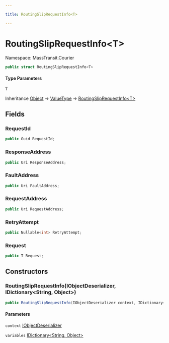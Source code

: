 ```yaml
---

title: RoutingSlipRequestInfo<T>

---
```


# RoutingSlipRequestInfo\<T\>

Namespace: MassTransit.Courier

```csharp
public struct RoutingSlipRequestInfo<T>
```

#### Type Parameters

`T`<br/>

Inheritance [Object](https://learn.microsoft.com/en-us/dotnet/api/system.object) → [ValueType](https://learn.microsoft.com/en-us/dotnet/api/system.valuetype) → [RoutingSlipRequestInfo\<T\>](../masstransit-courier/routingsliprequestinfo-1)

## Fields

### **RequestId**

```csharp
public Guid RequestId;
```

### **ResponseAddress**

```csharp
public Uri ResponseAddress;
```

### **FaultAddress**

```csharp
public Uri FaultAddress;
```

### **RequestAddress**

```csharp
public Uri RequestAddress;
```

### **RetryAttempt**

```csharp
public Nullable<int> RetryAttempt;
```

### **Request**

```csharp
public T Request;
```

## Constructors

### **RoutingSlipRequestInfo(IObjectDeserializer, IDictionary\<String, Object\>)**

```csharp
public RoutingSlipRequestInfo(IObjectDeserializer context, IDictionary<string, object> variables)
```

#### Parameters

`context` [IObjectDeserializer](../../masstransit-abstractions/masstransit/iobjectdeserializer)<br/>

`variables` [IDictionary\<String, Object\>](https://learn.microsoft.com/en-us/dotnet/api/system.collections.generic.idictionary-2)<br/>
